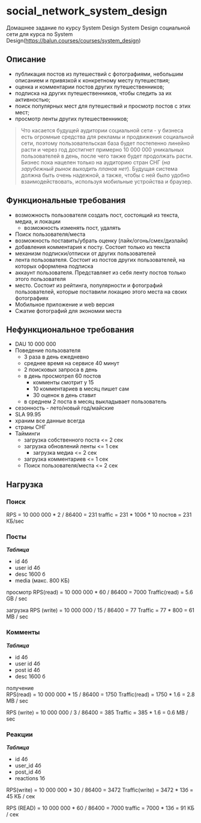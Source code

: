 # social_network_system_design
Домашнее задание по курсу System Design
System Design социальной сети для курса по System Design(https://balun.courses/courses/system_design)

## Описание
- публикация постов из путешествий с фотографиями, небольшим описанием и привязкой к конкретному месту путешествия;
- оценка и комментарии постов других путешественников;
- подписка на других путешественников, чтобы следить за их активностью;
- поиск популярных мест для путешествий и просмотр постов с этих мест;
- просмотр ленты других путешественников;

> Что касается будущей аудитории социальной сети - у бизнеса есть огромные средства для рекламы и продвижения социальной сети, поэтому пользовательская база будет постепенно линейно расти и через год достигнет примерно 10 000 000 уникальных пользователей в день, после чего также будет продолжать расти. Бизнес пока нацелен только на аудиторию стран СНГ (*на зарубежный рынок выходить планов нет*). Будущая система должна быть очень надежной, а также, чтобы с ней было удобно взаимодействовать, используя мобильные устройства и браузер.


## Функциональные требования
- возможность пользователя создать пост, состоящий из текста, медиa, и локации
  - возможность изменять пост, удалять
- Поиск пользователя/места
- возможность поставить/убрать оценку (лайк/огонь/смех/дизлайк)
- добавления комментария к посту. Состоит только из текста
- механизм подписки/отписки от других пользователей
- лента пользователя. Состоит из постов других пользователей, на которых оформлена подписка
- аккаунт пользователя. Представляет из себя ленту постов только этого пользователя
- место. Состоит из рейтинга, популярности и фотографий пользователей, которые поставили локацию этого места на своих фотографиях
- Мобильное приложение и web версия
- Сжатие фотографий для экономии места

## Нефункциональное требования
- DAU 10 000 000
- Поведение пользователя
  - 3 раза в день ежедневно
  - среднее время на сервисе 40 минут
  - 2 поисковых запроса в день
  - в день просмотрел 60 постов
    - комменты смотрит у 15
    - 10 комментариев в месяц пишет сам
    - 30 оценок в день ставит
  - в среднем 2 поста в месяц выкладывает пользователь
- сезонность - лето/новый год/майские
- SLA 99.95
- храним все данные всегда
- страны СНГ
- Тайминги
  - загрузка собственного поста <= 2 сек
  - загрузка обновлений ленты <= 1 сек
    - загрузка медиа <= 2 сек
  - загрузка комментариев <= 1 сек
  - Поиск пользователя/места <= 2 сек

## Нагрузка    
### Поиск 
RPS = 10 000 000 * 2 / 86400 = 231
traffic = 231 * 100б * 10 постов = 231 КБ/sec


### Посты
_**Таблица**_
- id 4б
- user id 4б
- desc 1600 б
- media (макс. 800 КБ)

просмотр
RPS(read) = 10 000 000 * 60 / 86400 = 7000 
Traffic(read) =  5.6 GB / sec

загрузка
RPS (write) = 10 000 000 / 15 / 86400 = 77
Traffic = 77 * 800 = 61 MB / sec

### Комменты
_**Таблица**_
- id 4б
- user id 4б
- post id 4б
- desc 1600 б

получение  
RPS(read) = 10 000 000 * 15 / 86400 = 1750 
Traffic(read) =  1750 * 1.6 = 2.8 MB / sec

RPS (write) = 10 000 000 / 3 / 86400 = 385
Traffic = 385 * 1.6 = 0.6 MB / sec


### Реакции
_**Таблица**_
- id 4б
- user_id 4б
- post_id 4б
- reactions 1б

RPS(write) = 10 000 000 * 30 / 86400 = 3472
Traffic(write) = 3472 * 13б = 45 КБ / сек

RPS (READ) = 10 000 000 * 60 / 86400 = 7000
traffic = 7000 * 13б = 91 КБ / сек



